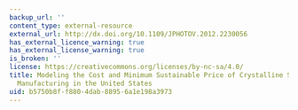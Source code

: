 ```yaml
---
backup_url: ''
content_type: external-resource
external_url: http://dx.doi.org/10.1109/JPHOTOV.2012.2230056
has_external_licence_warning: true
has_external_license_warning: true
is_broken: ''
license: https://creativecommons.org/licenses/by-nc-sa/4.0/
title: Modeling the Cost and Minimum Sustainable Price of Crystalline Silicon Photovoltaic
  Manufacturing in the United States
uid: b5750b8f-f880-4dab-8895-6a1e198a3973
---
```

